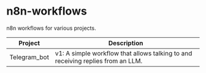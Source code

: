 # n8n-workflows
n8n workflows for various projects.


| Project      | Description |
| ------------ | ----------- |
| Telegram_bot | v1: A simple workflow that allows talking to and receiving replies from an LLM.|
